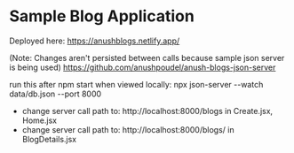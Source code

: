 # Sample Blog Application

Deployed here: https://anushblogs.netlify.app/

(Note: Changes aren't persisted between calls because sample json server is being used)
https://github.com/anushpoudel/anush-blogs-json-server

run this after npm start when viewed locally: npx json-server --watch data/db.json --port 8000

- change server call path to: http://localhost:8000/blogs in Create.jsx, Home.jsx 
- change server call path to: http://localhost:8000/blogs/ in BlogDetails.jsx
